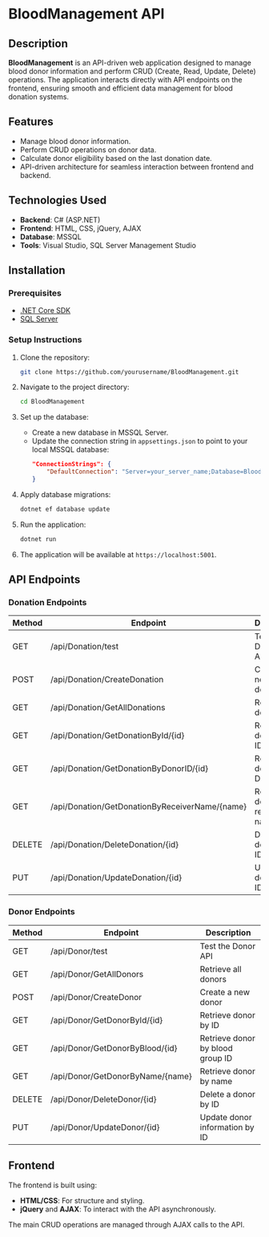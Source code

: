 
# BloodManagement API

## Description
**BloodManagement** is an API-driven web application designed to manage blood donor information and perform CRUD (Create, Read, Update, Delete) operations. The application interacts directly with API endpoints on the frontend, ensuring smooth and efficient data management for blood donation systems.

## Features
- Manage blood donor information.
- Perform CRUD operations on donor data.
- Calculate donor eligibility based on the last donation date.
- API-driven architecture for seamless interaction between frontend and backend.

## Technologies Used
- **Backend**: C# (ASP.NET)
- **Frontend**: HTML, CSS, jQuery, AJAX
- **Database**: MSSQL
- **Tools**: Visual Studio, SQL Server Management Studio

## Installation

### Prerequisites
- [.NET Core SDK](https://dotnet.microsoft.com/download)
- [SQL Server](https://www.microsoft.com/en-us/sql-server/sql-server-downloads)

### Setup Instructions

1. Clone the repository:
   ```bash
   git clone https://github.com/yourusername/BloodManagement.git
   ```
2. Navigate to the project directory:
   ```bash
   cd BloodManagement
   ```

3. Set up the database:
   - Create a new database in MSSQL Server.
   - Update the connection string in `appsettings.json` to point to your local MSSQL database:
     ```json
     "ConnectionStrings": {
         "DefaultConnection": "Server=your_server_name;Database=BloodManagementDB;User Id=your_user_id;Password=your_password;"
     }
     ```

4. Apply database migrations:
   ```bash
   dotnet ef database update
   ```

5. Run the application:
   ```bash
   dotnet run
   ```

6. The application will be available at `https://localhost:5001`.

## API Endpoints

### Donation Endpoints
| Method | Endpoint                                    | Description                                 |
|--------|---------------------------------------------|---------------------------------------------|
| GET    | /api/Donation/test                          | Test the Donation API                       |
| POST   | /api/Donation/CreateDonation                | Create a new donation                       |
| GET    | /api/Donation/GetAllDonations               | Retrieve all donations                      |
| GET    | /api/Donation/GetDonationById/{id}          | Retrieve donation by ID                     |
| GET    | /api/Donation/GetDonationByDonorID/{id}     | Retrieve donation by Donor ID               |
| GET    | /api/Donation/GetDonationByReceiverName/{name} | Retrieve donation by receiver name          |
| DELETE | /api/Donation/DeleteDonation/{id}           | Delete a donation by ID                     |
| PUT    | /api/Donation/UpdateDonation/{id}           | Update a donation by ID                     |

### Donor Endpoints
| Method | Endpoint                                    | Description                                 |
|--------|---------------------------------------------|---------------------------------------------|
| GET    | /api/Donor/test                             | Test the Donor API                          |
| GET    | /api/Donor/GetAllDonors                     | Retrieve all donors                         |
| POST   | /api/Donor/CreateDonor                      | Create a new donor                          |
| GET    | /api/Donor/GetDonorById/{id}                | Retrieve donor by ID                        |
| GET    | /api/Donor/GetDonorByBlood/{id}             | Retrieve donor by blood group ID            |
| GET    | /api/Donor/GetDonorByName/{name}            | Retrieve donor by name                      |
| DELETE | /api/Donor/DeleteDonor/{id}                 | Delete a donor by ID                        |
| PUT    | /api/Donor/UpdateDonor/{id}                 | Update donor information by ID              |

## Frontend

The frontend is built using:
- **HTML/CSS**: For structure and styling.
- **jQuery** and **AJAX**: To interact with the API asynchronously.

The main CRUD operations are managed through AJAX calls to the API.

